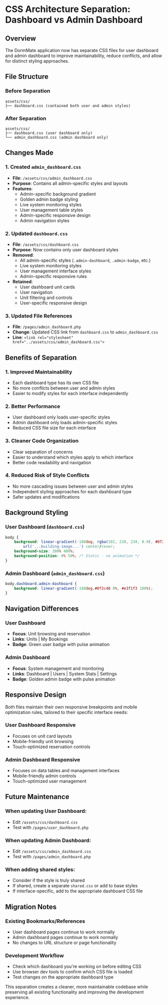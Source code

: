 # CSS Architecture Separation: Dashboard vs Admin Dashboard

## Overview
The DormMate application now has separate CSS files for user dashboard and admin dashboard to improve maintainability, reduce conflicts, and allow for distinct styling approaches.

## File Structure

### Before Separation
```
assets/css/
├── dashboard.css (contained both user and admin styles)
```

### After Separation
```
assets/css/
├── dashboard.css (user dashboard only)
└── admin_dashboard.css (admin dashboard only)
```

## Changes Made

### 1. Created `admin_dashboard.css`
- **File**: `/assets/css/admin_dashboard.css`
- **Purpose**: Contains all admin-specific styles and layouts
- **Features**:
  - Admin-specific background gradient
  - Golden admin badge styling
  - Live system monitoring styles
  - User management table styles
  - Admin-specific responsive design
  - Admin navigation styles

### 2. Updated `dashboard.css`
- **File**: `/assets/css/dashboard.css`
- **Purpose**: Now contains only user dashboard styles
- **Removed**:
  - All admin-specific styles (`.admin-dashboard`, `.admin-badge`, etc.)
  - Live system monitoring styles
  - User management interface styles
  - Admin-specific responsive rules
- **Retained**:
  - User dashboard unit cards
  - User navigation
  - Unit filtering and controls
  - User-specific responsive design

### 3. Updated File References
- **File**: `/pages/admin_dashboard.php`
- **Change**: Updated CSS link from `dashboard.css` to `admin_dashboard.css`
- **Line**: `<link rel="stylesheet" href="../assets/css/admin_dashboard.css">`

## Benefits of Separation

### 1. **Improved Maintainability**
- Each dashboard type has its own CSS file
- No more conflicts between user and admin styles
- Easier to modify styles for each interface independently

### 2. **Better Performance**
- User dashboard only loads user-specific styles
- Admin dashboard only loads admin-specific styles
- Reduced CSS file size for each interface

### 3. **Cleaner Code Organization**
- Clear separation of concerns
- Easier to understand which styles apply to which interface
- Better code readability and navigation

### 4. **Reduced Risk of Style Conflicts**
- No more cascading issues between user and admin styles
- Independent styling approaches for each dashboard type
- Safer updates and modifications

## Background Styling

### User Dashboard (`dashboard.css`)
```css
body {
    background: linear-gradient(-180deg, rgba(102, 210, 234, 0.9), #0f2c48, rgba(231, 235, 236, 0.9), rgba(7, 49, 59, 0.9)),
        url('...building-image...') center/cover;
    background-size: 200% 400%;
    background-position: 0% 50%; /* Static - no animation */
}
```

### Admin Dashboard (`admin_dashboard.css`)
```css
body.dashboard.admin-dashboard {
    background: linear-gradient(-180deg,#0f2c48 0%, #e3f1f3 100%);
}
```

## Navigation Differences

### User Dashboard
- **Focus**: Unit browsing and reservation
- **Links**: Units | My Bookings
- **Badge**: Green user badge with pulse animation

### Admin Dashboard
- **Focus**: System management and monitoring
- **Links**: Dashboard | Users | System Stats | Settings
- **Badge**: Golden admin badge with pulse animation

## Responsive Design

Both files maintain their own responsive breakpoints and mobile optimization rules, tailored to their specific interface needs:

### User Dashboard Responsive
- Focuses on unit card layouts
- Mobile-friendly unit browsing
- Touch-optimized reservation controls

### Admin Dashboard Responsive
- Focuses on data tables and management interfaces
- Mobile-friendly admin controls
- Touch-optimized user management

## Future Maintenance

### When updating User Dashboard:
- Edit `/assets/css/dashboard.css`
- Test with `/pages/user_dashboard.php`

### When updating Admin Dashboard:
- Edit `/assets/css/admin_dashboard.css`
- Test with `/pages/admin_dashboard.php`

### When adding shared styles:
- Consider if the style is truly shared
- If shared, create a separate `shared.css` or add to base styles
- If interface-specific, add to the appropriate dashboard CSS file

## Migration Notes

### Existing Bookmarks/References
- User dashboard pages continue to work normally
- Admin dashboard pages continue to work normally
- No changes to URL structure or page functionality

### Development Workflow
- Check which dashboard you're working on before editing CSS
- Use browser dev tools to confirm which CSS file is loaded
- Test changes on the appropriate dashboard type

This separation creates a cleaner, more maintainable codebase while preserving all existing functionality and improving the development experience.
